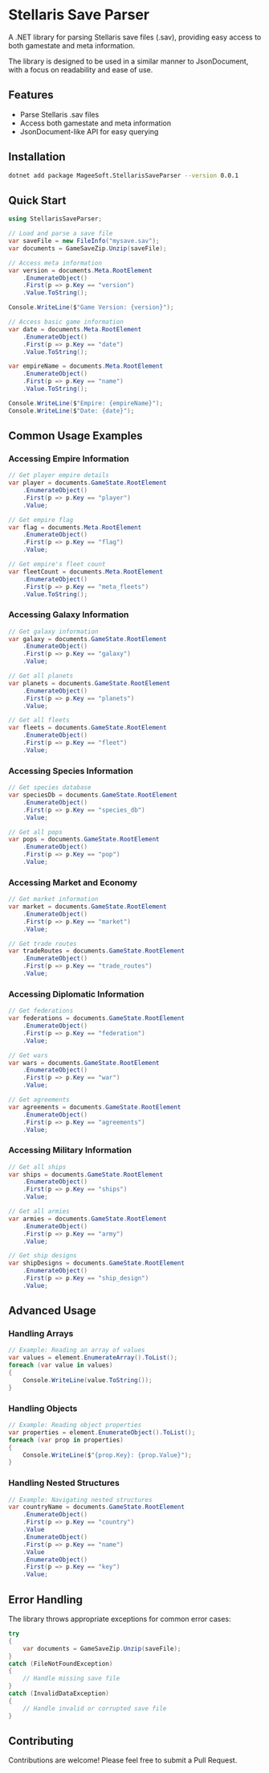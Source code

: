 # Stellaris Save Parser

A .NET library for parsing Stellaris save files (.sav), providing easy access to both gamestate and meta information.

The library is designed to be used in a similar manner to JsonDocument, with a focus on readability and ease of use.

## Features

- Parse Stellaris .sav files
- Access both gamestate and meta information
- JsonDocument-like API for easy querying

## Installation

```bash
dotnet add package MageeSoft.StellarisSaveParser --version 0.0.1
```

## Quick Start

```csharp
using StellarisSaveParser;

// Load and parse a save file
var saveFile = new FileInfo("mysave.sav");
var documents = GameSaveZip.Unzip(saveFile);

// Access meta information
var version = documents.Meta.RootElement
    .EnumerateObject()
    .First(p => p.Key == "version")
    .Value.ToString();

Console.WriteLine($"Game Version: {version}");

// Access basic game information
var date = documents.Meta.RootElement
    .EnumerateObject()
    .First(p => p.Key == "date")
    .Value.ToString();

var empireName = documents.Meta.RootElement
    .EnumerateObject()
    .First(p => p.Key == "name")
    .Value.ToString();

Console.WriteLine($"Empire: {empireName}");
Console.WriteLine($"Date: {date}");
```

## Common Usage Examples

### Accessing Empire Information

```csharp
// Get player empire details
var player = documents.GameState.RootElement
    .EnumerateObject()
    .First(p => p.Key == "player")
    .Value;

// Get empire flag
var flag = documents.Meta.RootElement
    .EnumerateObject()
    .First(p => p.Key == "flag")
    .Value;

// Get empire's fleet count
var fleetCount = documents.Meta.RootElement
    .EnumerateObject()
    .First(p => p.Key == "meta_fleets")
    .Value.ToString();
```

### Accessing Galaxy Information

```csharp
// Get galaxy information
var galaxy = documents.GameState.RootElement
    .EnumerateObject()
    .First(p => p.Key == "galaxy")
    .Value;

// Get all planets
var planets = documents.GameState.RootElement
    .EnumerateObject()
    .First(p => p.Key == "planets")
    .Value;

// Get all fleets
var fleets = documents.GameState.RootElement
    .EnumerateObject()
    .First(p => p.Key == "fleet")
    .Value;
```

### Accessing Species Information

```csharp
// Get species database
var speciesDb = documents.GameState.RootElement
    .EnumerateObject()
    .First(p => p.Key == "species_db")
    .Value;

// Get all pops
var pops = documents.GameState.RootElement
    .EnumerateObject()
    .First(p => p.Key == "pop")
    .Value;
```

### Accessing Market and Economy

```csharp
// Get market information
var market = documents.GameState.RootElement
    .EnumerateObject()
    .First(p => p.Key == "market")
    .Value;

// Get trade routes
var tradeRoutes = documents.GameState.RootElement
    .EnumerateObject()
    .First(p => p.Key == "trade_routes")
    .Value;
```

### Accessing Diplomatic Information

```csharp
// Get federations
var federations = documents.GameState.RootElement
    .EnumerateObject()
    .First(p => p.Key == "federation")
    .Value;

// Get wars
var wars = documents.GameState.RootElement
    .EnumerateObject()
    .First(p => p.Key == "war")
    .Value;

// Get agreements
var agreements = documents.GameState.RootElement
    .EnumerateObject()
    .First(p => p.Key == "agreements")
    .Value;
```

### Accessing Military Information

```csharp
// Get all ships
var ships = documents.GameState.RootElement
    .EnumerateObject()
    .First(p => p.Key == "ships")
    .Value;

// Get all armies
var armies = documents.GameState.RootElement
    .EnumerateObject()
    .First(p => p.Key == "army")
    .Value;

// Get ship designs
var shipDesigns = documents.GameState.RootElement
    .EnumerateObject()
    .First(p => p.Key == "ship_design")
    .Value;
```

## Advanced Usage

### Handling Arrays

```csharp
// Example: Reading an array of values
var values = element.EnumerateArray().ToList();
foreach (var value in values)
{
    Console.WriteLine(value.ToString());
}
```

### Handling Objects

```csharp
// Example: Reading object properties
var properties = element.EnumerateObject().ToList();
foreach (var prop in properties)
{
    Console.WriteLine($"{prop.Key}: {prop.Value}");
}
```

### Handling Nested Structures

```csharp
// Example: Navigating nested structures
var countryName = documents.GameState.RootElement
    .EnumerateObject()
    .First(p => p.Key == "country")
    .Value
    .EnumerateObject()
    .First(p => p.Key == "name")
    .Value
    .EnumerateObject()
    .First(p => p.Key == "key")
    .Value;
```

## Error Handling

The library throws appropriate exceptions for common error cases:

```csharp
try
{
    var documents = GameSaveZip.Unzip(saveFile);
}
catch (FileNotFoundException)
{
    // Handle missing save file
}
catch (InvalidDataException)
{
    // Handle invalid or corrupted save file
}
```

## Contributing

Contributions are welcome! Please feel free to submit a Pull Request.